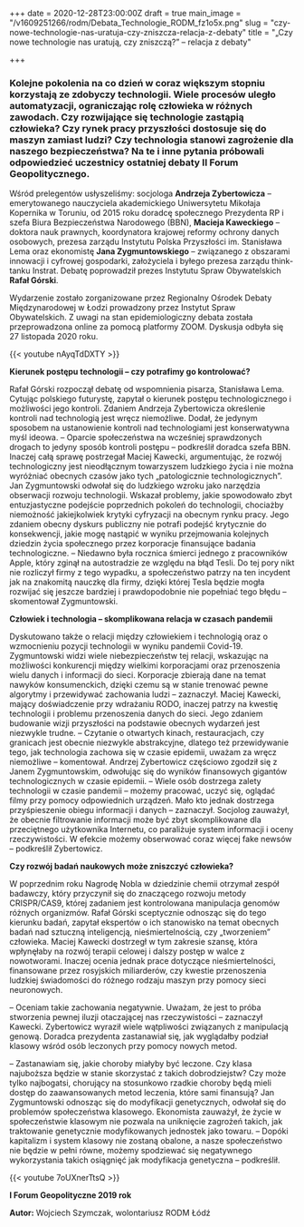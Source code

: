 +++
date = 2020-12-28T23:00:00Z
draft = true
main_image = "/v1609251266/rodm/Debata_Technologie_RODM_fz1o5x.png"
slug = "czy-nowe-technologie-nas-uratuja-czy-zniszcza-relacja-z-debaty"
title = "„Czy nowe technologie nas uratują, czy zniszczą?” – relacja z debaty"

+++
### **Kolejne pokolenia na co dzień w coraz większym stopniu korzystają ze zdobyczy technologii. Wiele procesów uległo automatyzacji, ograniczając rolę człowieka w różnych zawodach. Czy rozwijające się technologie zastąpią człowieka? Czy rynek pracy przyszłości dostosuje się do maszyn zamiast ludzi? Czy technologia stanowi zagrożenie dla naszego bezpieczeństwa? Na te i inne pytania próbowali odpowiedzieć uczestnicy ostatniej debaty II Forum Geopolitycznego.**

Wśród prelegentów usłyszeliśmy: socjologa **Andrzeja Zybertowicza** – emerytowanego nauczyciela akademickiego Uniwersytetu Mikołaja Kopernika w Toruniu, od 2015 roku doradcę społecznego Prezydenta RP i szefa Biura Bezpieczeństwa Narodowego (BBN), **Macieja Kaweckiego** – doktora nauk prawnych, koordynatora krajowej reformy ochrony danych osobowych, prezesa zarządu Instytutu Polska Przyszłości im. Stanisława Lema oraz ekonomistę **Jana Zygmuntowskiego** – związanego z obszarami innowacji i cyfrowej gospodarki, założyciela i byłego prezesa zarządu think-tanku Instrat. Debatę poprowadził prezes Instytutu Spraw Obywatelskich **Rafał Górski**.

Wydarzenie zostało zorganizowane przez Regionalny Ośrodek Debaty Międzynarodowej w Łodzi prowadzony przez Instytut Spraw Obywatelskich. Z uwagi na stan epidemiologiczny debata została przeprowadzona online za pomocą platformy ZOOM. Dyskusja odbyła się 27 listopada 2020 roku.

{{< youtube nAyqTdDXTY >}}

**Kierunek postępu technologii – czy potrafimy go kontrolować?**

Rafał Górski rozpoczął debatę od wspomnienia pisarza, Stanisława Lema. Cytując polskiego futurystę, zapytał o kierunek postępu technologicznego i możliwości jego kontroli. Zdaniem Andrzeja Zybertowicza określenie kontroli nad technologią jest wręcz niemożliwe. Dodał, że jedynym sposobem na ustanowienie kontroli nad technologiami jest konserwatywna myśl ideowa. – Oparcie społeczeństwa na wcześniej sprawdzonych drogach to jedyny sposób kontroli postępu – podkreślił doradca szefa BBN. Inaczej całą sprawę postrzegał Maciej Kawecki, argumentując, że rozwój technologiczny jest nieodłącznym towarzyszem ludzkiego życia i nie można wyróżniać obecnych czasów jako tych „patologicznie technologicznych”. Jan Zygmuntowski odwołał się do ludzkiego wzroku jako narzędzia obserwacji rozwoju technologii. Wskazał problemy, jakie spowodowało zbyt entuzjastyczne podejście poprzednich pokoleń do technologii, chociażby niemożność jakiejkolwiek krytyki cyfryzacji na obecnym rynku pracy. Jego zdaniem obecny dyskurs publiczny nie potrafi podejść krytycznie do konsekwencji, jakie mogę nastąpić w wyniku przejmowania kolejnych dziedzin życia społecznego przez korporacje finansujące badania technologiczne. – Niedawno była rocznica śmierci jednego z pracowników Apple, który zginął na autostradzie ze względu na błąd Tesli. Do tej pory nikt nie rozliczył firmy z tego wypadku, a społeczeństwo patrzy na ten incydent jak na znakomitą nauczkę dla firmy, dzięki której Tesla będzie mogła rozwijać się jeszcze bardziej i prawdopodobnie nie popełniać tego błędu – skomentował Zygmuntowski.

**Człowiek i technologia – skomplikowana relacja w czasach pandemii**

Dyskutowano także o relacji między człowiekiem i technologią oraz o wzmocnieniu pozycji technologii w wyniku pandemii Covid-19. Zygmuntowski widzi wiele niebezpieczeństw tej relacji, wskazując na możliwości konkurencji między wielkimi korporacjami oraz przenoszenia wielu danych i informacji do sieci. Korporacje zbierają dane na temat nawyków konsumenckich, dzięki czemu są w stanie trenować pewne algorytmy i przewidywać zachowania ludzi – zaznaczył. Maciej Kawecki, mający doświadczenie przy wdrażaniu RODO, inaczej patrzy na kwestię technologii i problemu przenoszenia danych do sieci. Jego zdaniem budowanie wizji przyszłości na podstawie obecnych wydarzeń jest niezwykle trudne. – Czytanie o otwartych kinach, restauracjach, czy granicach jest obecnie niezwykle abstrakcyjne, dlatego też przewidywanie tego, jak technologia zachowa się w czasie epidemii, uważam za wręcz niemożliwe – komentował. Andrzej Zybertowicz częściowo zgodził się z Janem Zygmuntowskim, odwołując się do wyników finansowych gigantów technologicznych w czasie epidemii. – Wiele osób dostrzega zalety technologii w czasie pandemii – możemy pracować, uczyć się, oglądać filmy przy pomocy odpowiednich urządzeń. Mało kto jednak dostrzega przyśpieszenie obiegu informacji i danych – zaznaczył. Socjolog zauważył, że obecnie filtrowanie informacji może być zbyt skomplikowane dla przeciętnego użytkownika Internetu, co paraliżuje system informacji i oceny rzeczywistości. W efekcie możemy obserwować coraz więcej fake newsów – podkreślił Zybertowicz.

**Czy rozwój badań naukowych może zniszczyć człowieka?**

W poprzednim roku Nagrodę Nobla w dziedzinie chemii otrzymał zespół badawczy, który przyczynił się do znaczącego rozwoju metody CRISPR/CAS9, której zadaniem jest kontrolowana manipulacja genomów różnych organizmów. Rafał Górski sceptycznie odnosząc się do tego kierunku badań, zapytał ekspertów o ich stanowisko na temat obecnych badań nad sztuczną inteligencją, nieśmiertelnością, czy „tworzeniem” człowieka. Maciej Kawecki dostrzegł w tym zakresie szansę, która wpłynęłaby na rozwój terapii celowej i dalszy postęp w walce z nowotworami. Inaczej ocenia jednak prace dotyczące nieśmiertelności, finansowane przez rosyjskich miliarderów, czy kwestie przenoszenia ludzkiej świadomości do różnego rodzaju maszyn przy pomocy sieci neuronowych.

– Oceniam takie zachowania negatywnie. Uważam, że jest to próba stworzenia pewnej iluzji otaczającej nas rzeczywistości – zaznaczył Kawecki. Zybertowicz wyraził wiele wątpliwości związanych z manipulacją genową. Doradca prezydenta zastanawiał się, jak wyglądałby podział klasowy wśród osób leczonych przy pomocy nowych metod.

– Zastanawiam się, jakie choroby miałyby być leczone. Czy klasa najuboższa będzie w stanie skorzystać z takich dobrodziejstw? Czy może tylko najbogatsi, chorujący na stosunkowo rzadkie choroby będą mieli dostęp do zaawansowanych metod leczenia, które sami finansują? Jan Zygmuntowski odnosząc się do modyfikacji genetycznych, odwołał się do problemów społeczeństwa klasowego. Ekonomista zauważył, że życie w społeczeństwie klasowym nie pozwala na uniknięcie zagrożeń takich, jak traktowanie genetycznie modyfikowanych jednostek jako towaru. – Dopóki kapitalizm i system klasowy nie zostaną obalone, a nasze społeczeństwo nie będzie w pełni równe, możemy spodziewać się negatywnego wykorzystania takich osiągnięć jak modyfikacja genetyczna – podkreślił.

{{< youtube 7oUXnerTtsQ >}}

**I Forum Geopolityczne 2019 rok**

**Autor:** Wojciech Szymczak, wolontariusz RODM Łódź